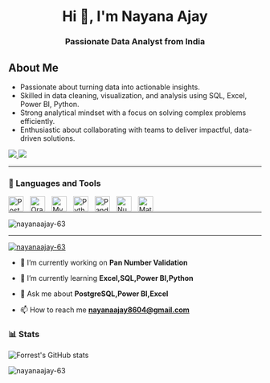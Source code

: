 <h1 align="center">Hi 👋, I'm Nayana Ajay</h1>
<h3 align="center">Passionate Data Analyst from India</h3>

## About Me 
- Passionate about turning data into actionable insights.
- Skilled in data cleaning, visualization, and analysis using SQL, Excel, Power BI, Python.
- Strong analytical mindset with a focus on solving complex problems efficiently.
- Enthusiastic about collaborating with teams to deliver impactful, data-driven solutions.
 <a href="https://www.linkedin.com/in/nayana-ajay-144b93256">
    <img src="https://skillicons.dev/icons?i=linkedin" />
  </a>
 <a href="https://github.com/NayanaAjay-63">
    <img src="https://skillicons.dev/icons?i=github" /> 
 </a>
    
---
### 🧰 Languages and Tools
<img align="left" alt="PostgreSQL" width="30px" style="padding-right:10px;" src="https://cdn.jsdelivr.net/gh/devicons/devicon/icons/postgresql/postgresql-original.svg"/>
<img align="left" alt="Oracle SQL" width="30px" style="padding-right:10px;" src="https://cdn.jsdelivr.net/gh/devicons/devicon/icons/oracle/oracle-original.svg"/>
<img align="left" alt="MySQL" width="30px" style="padding-right:10px;" src="https://cdn.jsdelivr.net/gh/devicons/devicon/icons/mysql/mysql-original.svg"/>
<img align="left" alt="Python" width="30px" style="padding-right:10px;" src="https://cdn.jsdelivr.net/gh/devicons/devicon/icons/python/python-plain.svg"/>
<img align="left" alt="Pandas" width="30px" style="padding-right:10px;" src="https://cdn.jsdelivr.net/gh/devicons/devicon/icons/pandas/pandas-original.svg"/>
<img align="left" alt="NumPy" width="30px" style="padding-right:10px;" src="https://cdn.jsdelivr.net/gh/devicons/devicon/icons/numpy/numpy-original.svg"/>
<img align="left" alt="Matplotlib" width="30px" style="padding-right:10px;" src="https://cdn.jsdelivr.net/gh/devicons/devicon/icons/matplotlib/matplotlib-original.svg"/>
<br />

---
  
<p align="left"> <img src="https://komarev.com/ghpvc/?username=nayanaajay-63&label=Profile%20views&color=0e75b6&style=flat" alt="nayanaajay-63" /> </p>

----

<p align="left"> <a href="https://github.com/ryo-ma/github-profile-trophy"><img src="https://github-profile-trophy.vercel.app/?username=nayanaajay-63" alt="nayanaajay-63" /></a> </p>

- 🔭 I’m currently working on **Pan Number Validation**

- 🌱 I’m currently learning **Excel,SQL,Power BI,Python**

- 💬 Ask me about **PostgreSQL,Power BI,Excel**

- 📫 How to reach me **nayanaajay8604@gmail.com**





### 📊 Stats

![Forrest's GitHub stats](https://github-readme-stats.vercel.app/api?username=nayanaajay-63&show_icons=true&locale=en)

<p><img align="center" src="https://github-readme-streak-stats.herokuapp.com/?user=nayanaajay-63&" alt="nayanaajay-63" /></p>
